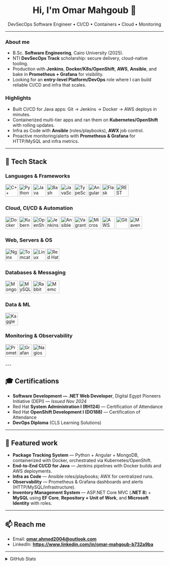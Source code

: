 <h1 align="center">Hi, I'm Omar Mahgoub 👋</h1>
<p align="center">
  DevSecOps Software Engineer • CI/CD • Containers • Cloud • Monitoring
</p>

---

### About me
- B.Sc. **Software Engineering**, Cairo University (2025).  
- NTI **DevSecOps Track** scholarship: secure delivery, cloud-native tooling.  
- Production with **Jenkins**, **Docker/K8s/OpenShift**, **AWS**, **Ansible**, and bake in **Prometheus + Grafana** for visibility.  
- Looking for an **entry-level Platform/DevOps** role where I can build reliable CI/CD and infra that scales.

### Highlights
- Built CI/CD for Java apps: Git → Jenkins → Docker → AWS deploys in minutes.  
- Containerized multi-tier apps and ran them on **Kubernetes/OpenShift** with rolling updates.  
- Infra as Code with **Ansible** (roles/playbooks), **AWX** job control.  
- Proactive monitoring/alerts with **Prometheus & Grafana** for HTTP/MySQL and infra metrics.

---

## 🧰 Tech Stack

### Languages & Frameworks
<p>
  <img alt="C++"          title="C++"          height="40" src="https://cdn.jsdelivr.net/gh/devicons/devicon@2.16.0/icons/cplusplus/cplusplus-original.svg" />
  <img alt="Python"       title="Python"       height="40" src="https://cdn.jsdelivr.net/gh/devicons/devicon/icons/python/python-original.svg" />
  <img alt="Java"         title="Java"         height="40" src="https://cdn.jsdelivr.net/gh/devicons/devicon/icons/java/java-original.svg" />
  <img alt="Bash"         title="Bash"         height="40" src="https://cdn.jsdelivr.net/gh/devicons/devicon/icons/bash/bash-original.svg" />
  <img alt="JavaScript"   title="JavaScript"   height="40" src="https://cdn.jsdelivr.net/gh/devicons/devicon/icons/javascript/javascript-original.svg" />
  <img alt="TypeScript"   title="TypeScript"   height="40" src="https://cdn.jsdelivr.net/gh/devicons/devicon/icons/typescript/typescript-original.svg" />
  <img alt="Angular"      title="Angular"      height="40" src="https://cdn.jsdelivr.net/gh/devicons/devicon/icons/angularjs/angularjs-original.svg" />
  <img alt="Flask"        title="Flask"        height="40" src="https://cdn.jsdelivr.net/npm/simple-icons@latest/icons/flask.svg" />
  <img alt="REST API (Swagger/OpenAPI)" title="REST API (Swagger/OpenAPI)" height="40" src="https://cdn.jsdelivr.net/npm/simple-icons@latest/icons/swagger.svg" />
</p>

### Cloud, CI/CD & Automation
<p>
  <img alt="Docker"             title="Docker"             height="40" src="https://cdn.jsdelivr.net/gh/devicons/devicon/icons/docker/docker-original.svg" />
  <img alt="Kubernetes"         title="Kubernetes"         height="40" src="https://cdn.jsdelivr.net/gh/devicons/devicon/icons/kubernetes/kubernetes-plain.svg" />
  <img alt="OpenShift"          title="Red Hat OpenShift"  height="40" src="https://cdn.jsdelivr.net/npm/simple-icons@latest/icons/redhatopenshift.svg" />
  <img alt="Jenkins"            title="Jenkins"            height="40" src="https://cdn.jsdelivr.net/gh/devicons/devicon/icons/jenkins/jenkins-original.svg" />
  <img alt="Ansible"            title="Ansible"            height="40" src="https://cdn.jsdelivr.net/gh/devicons/devicon/icons/ansible/ansible-original.svg" />
  <img alt="Vagrant"            title="Vagrant"            height="40" src="https://cdn.jsdelivr.net/gh/devicons/devicon@2.16.0/icons/vagrant/vagrant-original.svg" />
  <img alt="Microsoft Azure"    title="Microsoft Azure"    height="40" src="https://cdn.jsdelivr.net/gh/devicons/devicon@2.16.0/icons/azure/azure-original.svg" />
  <img alt="AWS"                title="Amazon Web Services"height="40" src="https://cdn.jsdelivr.net/gh/devicons/devicon@latest/icons/amazonwebservices/amazonwebservices-original-wordmark.svg" />
  <img alt="Git"                title="Git"                height="40" src="https://cdn.jsdelivr.net/gh/devicons/devicon/icons/git/git-original.svg" />
  <img alt="Maven"              title="Apache Maven"       height="40" src="https://cdn.jsdelivr.net/npm/simple-icons@latest/icons/apachemaven.svg" />
</p>

### Web, Servers & OS
<p>
  <img alt="Nginx"              title="Nginx"              height="40" src="https://cdn.jsdelivr.net/gh/devicons/devicon/icons/nginx/nginx-original.svg" />
  <img alt="Tomcat"             title="Apache Tomcat"      height="40" src="https://cdn.jsdelivr.net/gh/devicons/devicon/icons/tomcat/tomcat-original.svg" />
  <img alt="Linux"              title="Linux"              height="40" src="https://cdn.jsdelivr.net/gh/devicons/devicon/icons/linux/linux-original.svg" />
  <img alt="Red Hat"            title="Red Hat"            height="40" src="https://cdn.jsdelivr.net/gh/devicons/devicon/icons/redhat/redhat-original.svg" />
</p>

### Databases & Messaging
<p>
  <img alt="MongoDB"            title="MongoDB"            height="40" src="https://cdn.jsdelivr.net/gh/devicons/devicon/icons/mongodb/mongodb-original.svg" />
  <img alt="MySQL"              title="MySQL"              height="40" src="https://cdn.jsdelivr.net/gh/devicons/devicon/icons/mysql/mysql-original.svg" />
  <img alt="RabbitMQ"           title="RabbitMQ"           height="40" src="https://cdn.jsdelivr.net/gh/devicons/devicon@2.16.0/icons/rabbitmq/rabbitmq-original.svg" />
<img alt="Memcached" title="Memcached" height="40"
     src="https://cdn.jsdelivr.net/gh/devicons/devicon@latest/icons/memcached/memcached-original.svg"
  </p>

### Data & ML
<p>
  <img alt="Kaggle"             title="Kaggle"             height="40" src="https://cdn.jsdelivr.net/npm/simple-icons@latest/icons/kaggle.svg" />
</p>

### Monitoring & Observability
<p>
  <img alt="Prometheus"         title="Prometheus"         height="40" src="https://cdn.jsdelivr.net/gh/devicons/devicon/icons/prometheus/prometheus-original.svg" />
  <img alt="Grafana"            title="Grafana"            height="40" src="https://cdn.jsdelivr.net/gh/devicons/devicon/icons/grafana/grafana-original.svg" />
  <img alt="Nagios"             title="Nagios"             height="40" src="[https://cdn.jsdelivr.net/npm/simple-icons@latest/icons/nagios.svg](https://e7.pngegg.com/pngimages/599/429/png-clipart-nagios-company-computer-icons-business-beacon-retiree-benefits-group-inc-speed-networking-circle-blue-company.png)" />
</p>
---

## 🎓 Certifications
- **Software Development — .NET Web Developer**, Digital Egypt Pioneers Initiative (DEPI) — *Issued Nov 2024*  
- Red Hat **System Administration I (RH124)** — Certification of Attendance  
- Red Hat **OpenShift Development I (DO188)** — Certification of Attendance  
- **DevOps Diploma** (CLS Learning Solutions)  

---

## 🧪 Featured work  
- **Package Tracking System** — Python + Angular + MongoDB, containerized with Docker, orchestrated via Kubernetes/OpenShift.  
- **End-to-End CI/CD for Java** — Jenkins pipelines with Docker builds and AWS deployments.  
- **Infra as Code** — Ansible roles/playbooks; AWX for centralized runs.  
- **Observability** — Prometheus & Grafana dashboards and alerts (HTTP/MySQL/infrastructure).  
- **Inventory Management System** — ASP.NET Core MVC (**.NET 8**) + **MySQL** using **EF Core**, **Repository + Unit of Work**, and **Microsoft Identity** with roles.  

---

## 📫 Reach me
- Email: **omar.ahmed2004@outlook.com**  
- LinkedIn: **https://www.linkedin.com/in/omar-mahgoub-b732a9ba**  

---

<details>
<summary>GitHub Stats</summary>

<p>
  <img src="https://github-readme-stats.vercel.app/api?username=omarmahgoubb&show_icons=true&include_all_commits=true" height="160" />
  <img src="https://github-readme-stats.vercel.app/api/top-langs/?username=omarmahgoubb&layout=compact" height="160" />
</p>

</details>
